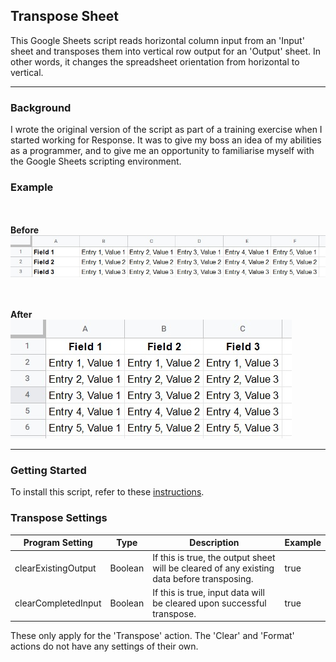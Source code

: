 
## Transpose Sheet
This Google Sheets script reads horizontal column input from an 'Input' sheet and transposes them into vertical row output for an 'Output' sheet. In other words, it changes the spreadsheet orientation from horizontal to vertical.

---

### Background
I wrote the original version of the script as part of a training exercise when I started working for Response. It was to give my boss an idea of my abilities as a programmer, and to give me an opportunity to familiarise myself with the Google Sheets scripting environment.

### Example

\
\
**Before**
\
![Before screencap](./example/before.jpg)


\
\
**After**
\
![After screencap](./example/after.jpg)

---

### Getting Started
To install this script, refer to these [instructions](../install.md#sheet).

### Transpose Settings

| Program Setting     | Type    | Description                                                                                | Example |
|---------------------|---------|--------------------------------------------------------------------------------------------|---------|
| clearExistingOutput | Boolean | If this is true, the output sheet will be cleared of any existing data before transposing. | true    |
| clearCompletedInput | Boolean | If this is true, input data will be cleared upon successful transpose.                     | true    |

These only apply for the 'Transpose' action. The 'Clear' and 'Format' actions do not have any settings of their own.
